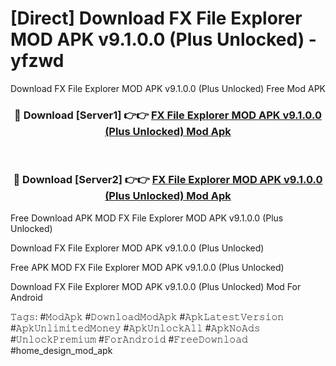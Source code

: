 # [Direct] Download FX File Explorer MOD APK v9.1.0.0 (Plus Unlocked) - yfzwd
Download FX File Explorer MOD APK v9.1.0.0 (Plus Unlocked) Free Mod APK

<div align="center">
<h3>🔴 Download [Server1] 👉👉 <a href="https://apk-comot.site?title=FX_File_Explorer_MOD_APK_v9.1.0.0_(Plus_Unlocked)">FX File Explorer MOD APK v9.1.0.0 (Plus Unlocked) Mod Apk</a></h3><br>

<h3>🔴 Download [Server2] 👉👉 <a href="https://apk-comot.site?title=FX_File_Explorer_MOD_APK_v9.1.0.0_(Plus_Unlocked)">FX File Explorer MOD APK v9.1.0.0 (Plus Unlocked) Mod Apk</a></h3>
</div>


Free Download APK MOD FX File Explorer MOD APK v9.1.0.0 (Plus Unlocked)

Download FX File Explorer MOD APK v9.1.0.0 (Plus Unlocked) 

Free APK MOD FX File Explorer MOD APK v9.1.0.0 (Plus Unlocked) 

Download FX File Explorer MOD APK v9.1.0.0 (Plus Unlocked) Mod For Android

𝚃𝚊𝚐𝚜: #𝙼𝚘𝚍𝙰𝚙𝚔 #𝙳𝚘𝚠𝚗𝚕𝚘𝚊𝚍𝙼𝚘𝚍𝙰𝚙𝚔 #𝙰𝚙𝚔𝙻𝚊𝚝𝚎𝚜𝚝𝚅𝚎𝚛𝚜𝚒𝚘𝚗 #𝙰𝚙𝚔𝚄𝚗𝚕𝚒𝚖𝚒𝚝𝚎𝚍𝙼𝚘𝚗𝚎𝚢 #𝙰𝚙𝚔𝚄𝚗𝚕𝚘𝚌𝚔𝙰𝚕𝚕 #𝙰𝚙𝚔𝙽𝚘𝙰𝚍𝚜 #𝚄𝚗𝚕𝚘𝚌𝚔𝙿𝚛𝚎𝚖𝚒𝚞𝚖 #𝙵𝚘𝚛𝙰𝚗𝚍𝚛𝚘𝚒𝚍 #𝙵𝚛𝚎𝚎𝙳𝚘𝚠𝚗𝚕𝚘𝚊𝚍 #home_design_mod_apk